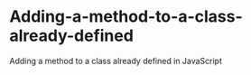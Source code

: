 # Adding-a-method-to-a-class-already-defined
Adding a method to a class already defined in JavaScript
